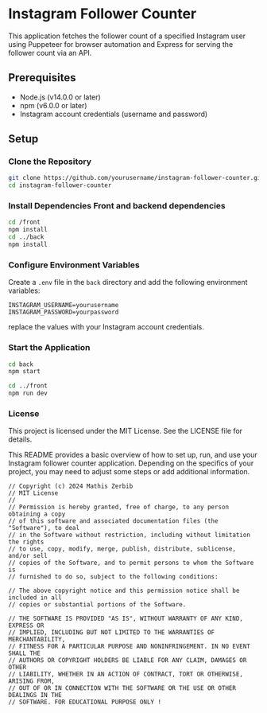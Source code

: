 # Instagram Follower Counter

This application fetches the follower count of a specified Instagram user using Puppeteer for browser automation and Express for serving the follower count via an API.

## Prerequisites
- Node.js (v14.0.0 or later)
- npm (v6.0.0 or later)
- Instagram account credentials (username and password)

## Setup
### Clone the Repository
```bash
git clone https://github.com/yourusername/instagram-follower-counter.git
cd instagram-follower-counter
```

### Install Dependencies Front and backend dependencies
```bash
cd /front
npm install
cd ../back
npm install
```

### Configure Environment Variables
Create a `.env` file in the `back` directory and add the following environment variables:
```
INSTAGRAM_USERNAME=yourusername
INSTAGRAM_PASSWORD=yourpassword
```
replace the values with your Instagram account credentials.

### Start the Application

```bash
cd back
npm start

cd ../front
npm run dev
```


### License
This project is licensed under the MIT License. See the LICENSE file for details.

This README provides a basic overview of how to set up, run, and use your Instagram follower counter application. Depending on the specifics of your project, you may need to adjust some steps or add additional information.

```
// Copyright (c) 2024 Mathis Zerbib
// MIT License
//
// Permission is hereby granted, free of charge, to any person obtaining a copy
// of this software and associated documentation files (the "Software"), to deal
// in the Software without restriction, including without limitation the rights
// to use, copy, modify, merge, publish, distribute, sublicense, and/or sell
// copies of the Software, and to permit persons to whom the Software is
// furnished to do so, subject to the following conditions:

// The above copyright notice and this permission notice shall be included in all
// copies or substantial portions of the Software.

// THE SOFTWARE IS PROVIDED "AS IS", WITHOUT WARRANTY OF ANY KIND, EXPRESS OR
// IMPLIED, INCLUDING BUT NOT LIMITED TO THE WARRANTIES OF MERCHANTABILITY,
// FITNESS FOR A PARTICULAR PURPOSE AND NONINFRINGEMENT. IN NO EVENT SHALL THE
// AUTHORS OR COPYRIGHT HOLDERS BE LIABLE FOR ANY CLAIM, DAMAGES OR OTHER
// LIABILITY, WHETHER IN AN ACTION OF CONTRACT, TORT OR OTHERWISE, ARISING FROM,
// OUT OF OR IN CONNECTION WITH THE SOFTWARE OR THE USE OR OTHER DEALINGS IN THE
// SOFTWARE. FOR EDUCATIONAL PURPOSE ONLY !
```
